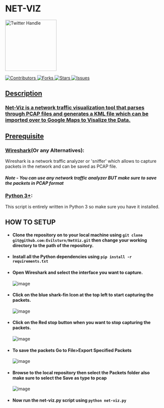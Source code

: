 # NET-VIZ
<a href="https://twitter.com/Evilsturn">
<img alt="Twitter Handle" src="https://brandvisibility.com.ng/wp-content/uploads/2022/02/Twitter-Logo-2010-2012.png" width="165"/>

![Contributors](https://img.shields.io/github/contributors/Evilsturn/NetViz?style=plastic)
![Forks](https://img.shields.io/github/forks/Evilsturn/NetViz)
![Stars](https://img.shields.io/github/stars/Evilsturn/NetViz)
![Issues](https://img.shields.io/github/issues/Evilsturn/NetViz)


## Description
### Net-Viz is a network traffic visualization tool that parses through PCAP files and generates a KML file which can be imported over to Google Maps to Visalize the Data. 

## Prerequisite
### [Wireshark](https://www.wireshark.org/)(Or any Alternatives):
Wireshark is a network traffic analyzer or 'sniffer' which allows to capture packets in the network and can be saved as PCAP file.
#### *Note - You can use any network traffic analyzer BUT make sure to save the packets in PCAP format*
### [Python 3+](https://www.python.org/downloads/):
This script is entirely written in Python 3 so make sure you have it installed.

## HOW TO SETUP
- #### Clone the repository on to your local machine using `git clone git@github.com:Evilsturn/NetViz.git` then change your working directory to the path of the repository.
- #### Install all the Python dependencies using `pip install -r requirements.txt`
- #### Open Wireshark and select the interface you want to capture.
  ![image](https://user-images.githubusercontent.com/62092586/188264126-160c6b62-46bf-43be-a7c8-ca0b0e39419e.png)
- #### Click on the blue shark-fin Icon at the top left to start capturing the packets.
  ![image](https://user-images.githubusercontent.com/62092586/188264181-16ebce26-ddd8-4215-a79d-502669aae918.png)
- #### Click on the Red stop button when you want to stop capturing the packets.
  ![image](https://user-images.githubusercontent.com/62092586/188264318-7ddd7c97-1484-44c2-8566-197a2cea3e7c.png)
- #### To save the packets Go to File>Export Specified Packets
  ![image](https://user-images.githubusercontent.com/62092586/188264367-a27ec608-2158-43f3-add5-0302a305813c.png)
- #### Browse to the local repository then select the Packets folder also make sure to select the Save as type to pcap
  ![image](https://user-images.githubusercontent.com/62092586/188264506-9fb39d40-d468-4fa0-a2d9-138b5e2d7ac3.png)
- #### Now run the net-viz.py script using `python net-viz.py`
